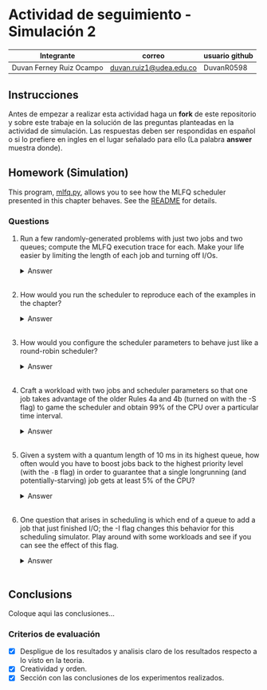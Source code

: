 # Actividad de seguimiento - Simulación 2

|Integrante|correo|usuario github|
|---|---|---|
|Duvan Ferney Ruiz Ocampo|duvan.ruiz1@udea.edu.co|DuvanR0598|

## Instrucciones

Antes de empezar a realizar esta actividad haga un **fork** de este repositorio y sobre este trabaje en la solución de las preguntas planteadas en la actividad de simulación. Las respuestas deben ser respondidas en español o si lo prefiere en ingles en el lugar señalado para ello (La palabra **answer** muestra donde).


## Homework (Simulation)

This program, [mlfq.py](mlfq.py), allows you to see how the MLFQ scheduler presented in this chapter behaves. See the [README](https://github.com/remzi-arpacidusseau/ostep-homework/blob/master/cpu-sched-mlfq/README.md) for details.


### Questions

1. Run a few randomly-generated problems with just two jobs and two queues; compute the MLFQ execution trace for each. Make your life easier by limiting the length of each job and turning off I/Os.

   <details>
   <summary>Answer</summary>
      
   Para resolver el problema, ejecuté el programa mlfq.py con los siguientes parámetros: `python mlfq.py -n 2 -j 2 -m 10 -M 1000 -c`

   **¿Qué significa esto?**
   - `-n 2`: 2 colas.
   - `-j 2`: 2 trabajos.
   - `-m 10`: Cada trabajo tendrá como máximo 10 unidades de tiempo de ejecución (máximo 10 unidades de CPU).
   - `-M 1000`: Hace que el IO sea extremadamente raro (cada 1000 ticks)
   - `-c`: Que calcule y muestre el seguimiento de la ejecución.
  
   <br>
  
   **Seguimiento de Ejecución (Execution Trace):**
   - *Tiempo 0:* Job 0 comienza a ejecutarse inmediatamente.
   - *Tiempo 0 a 5:* Job 0 se ejecuta de forma continua.
   - *Tiempo 5:* Job 0 finaliza.
   - *Tiempo 5 a 12:* Job 1 comienza y se ejecuta de manera continua hasta finalizar.
  
   <br>

   **Analisis**
   - Ambos trabajos ingresaron al sistema al mismo tiempo.
   - Job 0 fue seleccionado primero, ya que los trabajos se ejecutan según prioridad y orden de llegada.
   - Como no hubo E/S, ni cambios de prioridad, los trabajos se ejecutaron de manera sencilla en el orden en que llegaron.
   - Job 1 tuvo que esperar a que Job 0 terminara para comenzar su ejecución (por eso su tiempo de respuesta es 5).
  
   <br>

   <div align="center">
      <img src="https://github.com/DuvanR0598/Simulacion2_SO20251-/blob/main/Imagenes/Pregunta%201.png?raw=true" alt="Pregunta 1" width="600"/>
   </div>

   </details>
   <br>

2. How would you run the scheduler to reproduce each of the examples in the chapter?
   
   <details>
   <summary>Answer</summary>   
      
   Para reproducir los ejemplos del capítulo usando el programador `mlfq.py`, se debe:

   <br>

   **1. Identificar las condiciones específicas de cada ejemplo:**
   - ¿Cuántos trabajos hay?
   - ¿Cuándo llega cada trabajo (startTime)?
   - ¿Cuánto CPU necesita cada trabajo (runTime)?
   - ¿Cada cuánto realiza operaciones de E/S?
   - ¿Cuántas colas de prioridad existen?
   - ¿Cuánto tiempo dura el quantum de cada cola?
   - ¿Hay boost de prioridades? (cada cuánto tiempo)
   - ¿Qué reglas de allotment (permanencia en nivel) se aplican?
  
   <br>

   **2. Traducir esas condiciones en opciones de línea de comandos para `mlfq.py`:**
   - Usando `-n`, `-q`, `-a`, `-Q`, `-A`, `-l`, `-j`, `-m`, `-M`, `-B`, etc.
  
   <br>

   **3. Ejecutar el programa usando esos parámetros.**
   - Si el ejemplo especifica trabajos exactos, se usa `-l` para definir los trabajos manualmente.
   - Si hay boost de prioridad, se usa `-B`.
   - Si hay diferentes tiempos de quantum o allotment por cola, usaré `-Q` y `-A`.
   
   </details>
   <br>

3. How would you configure the scheduler parameters to behave just like a round-robin scheduler?

   <details>
   <summary>Answer</summary>

   Para que el MLFQ (mlfq.py) se comporte como un planificador Round-Robin (RR) se debe configurar de manera que:

   **1. Haya solo una cola (un solo nivel de prioridad)**
   - Usar la opción: `-n 1`
  
   <br>

   **2. Definir el quantum (tiempo de CPU antes de cambiar de proceso) como lo que se quiere para el RR.**
   - Usar la opción: `-q <quantum>` (por ejemplo, `-q 4` para un RR clásico de 4 unidades de tiempo).
  
   <br>

   **3. No haya degradación de prioridad ni allotments especiales.**
   - No se necesita modificar allotments manualmente, ya que con una sola cola, los allotments no afectan.

   <br>

   **4. Sin boost, aunque con 1 sola cola ya no tiene sentido.**

   <br>

   **5. Sin operaciones de E/S, si se quiere un RR simple y limpio.**

   <br>

   **6. Comando de ejemplo para simular Round-Robin**
   - `python mlfq.py -n 1 -q 4 -l 0,10,0:2,8,0:4,6,0 -c`
  
   <br>

   
   *¿Qué hace esto?*
   - `-n 1`: Solo una cola → no hay prioridades.
   - `-q 4`: Cada proceso tiene 4 unidades de CPU antes de ser expulsado (time slice = 4).
   - `-l 0,10,0:2,8,0:4,6,0`: Defines 3 trabajos manualmente (tú puedes poner los trabajos que quieras).
   - `-c`: Calcula automáticamente el trace de ejecución.
  
   </details>
   <br>

4. Craft a workload with two jobs and scheduler parameters so that one job takes advantage of the older Rules 4a and 4b (turned on
with the -S flag) to game the scheduler and obtain 99% of the CPU over a particular time interval.

   <details>
   <summary>Answer</summary>
   
   **Comando Usado** → `python mlfq.py -n 2 -Q 5,10 -A 1,1 -S -l 0,50,4:0,50,0 -c`

   <br>

   - `-n 2`  2 niveles de cola (alta y baja prioridad)
   - `Q 5,10`  Quantum de 5 para la cola alta y 10 para la cola baja
   - `-A 1,1`  Solo 1 allotment por nivel (si se usa el quantum, se baja de nivel)
   - `-S`  **Clave:** si se hace E/S, se queda en el nivel actual y se reinician allotment y quantum
   - `-l 0,50,4:0,50,0`  Dos trabajos:
      - *Job 0:* empieza en `t=0`, requiere 50 unidades de CPU, hace E/S cada 4 unidades
      - *Job 1:* también en `t=0`, requiere 50 unidades, no hace E/S
   - `-c`  	Muestra el seguimiento de ejecución (Execution Trace) y estadísticas al final.
  
   <br>

   **¿Qué va a pasar?**
   - Job 0 hace E/S cada 4 unidades → nunca baja de nivel, se mantiene en la cola de mayor prioridad gracias a `-S`.
   - Job 1 no hace E/S → usa su quantum de 5, agota el allotment, baja al nivel 0, donde se ejecuta menos frecuentemente.
   - Durante los primeros ~50 ticks, Job 0 acapara casi toda la CPU.
  
   <br>

   **Resultado observado**
   - Job 0 ejecuta repetidamente en la cola de prioridad más alta (PRIORITY 1).
   - Realiza una operación de E/S cada 4 ticks, y gracias a la opción `-S`, se le reinicia el quantum y allotment sin degradarlo.
   - Mientras tanto, Job 1 nunca ejecuta durante ese intervalo, porque baja a la cola de menor prioridad y Job 0 ocupa constantemente la CPU.
  
   <br>

   <div align="center">
      <img src="https://github.com/DuvanR0598/Simulacion2_SO20251-/blob/main/Imagenes/Pregunta%204.png?raw=true" alt="Pregunta 1" width="600"/>
   </div>
   
   </details>
   <br>

6. Given a system with a quantum length of 10 ms in its highest queue, how often would you have to boost jobs back to the highest priority level (with the `-B` flag) in order to guarantee that a single longrunning (and potentially-starving) job gets at least 5% of the CPU?

   <details>
   <summary>Answer</summary>
   Coloque aqui su respuerta
   </details>
   <br>

7. One question that arises in scheduling is which end of a queue to add a job that just finished I/O; the -I flag changes this behavior
for this scheduling simulator. Play around with some workloads and see if you can see the effect of this flag.

   <details>
   <summary>Answer</summary>
   Coloque aqui su respuerta
   </details>
   <br>

## Conclusions

Coloque aqui las conclusiones...


### Criterios de evaluación
- [x] Despligue de los resultados y analisis claro de los resultados respecto a lo visto en la teoria.
- [x] Creatividad y orden.
- [x] Sección con las conclusiones de los experimentos realizados.

